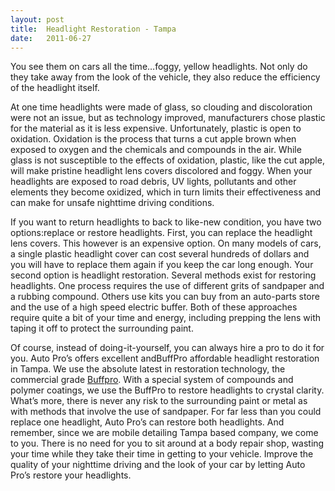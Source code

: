 ```yaml
---
layout: post
title:  Headlight Restoration - Tampa
date:   2011-06-27
---
```


You see them on cars all the time…foggy, yellow headlights. Not only do they take away from the look of the vehicle, they also reduce the efficiency of the headlight itself.

At one time headlights were made of glass, so clouding and discoloration were not an issue, but as technology improved, manufacturers chose plastic for the material as it is less expensive. Unfortunately, plastic is open to oxidation. Oxidation is the process that turns a cut apple brown when exposed to oxygen and the chemicals and compounds in the air. While glass is not susceptible to the effects of oxidation, plastic, like the cut apple, will make pristine headlight lens covers discolored and foggy. When your headlights are exposed to road debris, UV lights, pollutants and other elements they become oxidized, which in turn limits their effectiveness and can make for unsafe nighttime driving conditions.

If you want to return headlights to back to like-new condition, you have two options:replace or restore headlights. First, you can replace the headlight lens covers. This however is an expensive option. On many models of cars, a single plastic headlight cover can cost several hundreds of dollars and you will have to replace them again if you keep the car long enough. Your second option is headlight restoration. Several methods exist for restoring headlights. One process requires the use of different grits of sandpaper and a rubbing compound. Others use kits you can buy from an auto-parts store and the use of a high speed electric buffer. Both of these approaches require quite a bit of your time and energy, including prepping the lens with taping it off to protect the surrounding paint.

Of course, instead of doing-it-yourself, you can always hire a pro to do it for you. Auto Pro’s offers excellent andBuffPro affordable headlight restoration in Tampa. We use the absolute latest in restoration technology, the commercial grade [Buffpro](http://www.all-shine.net/). With a special system of compounds and polymer coatings, we use the BuffPro to restore headlights to crystal clarity. What’s more, there is never any risk to the surrounding paint or metal as with methods that involve the use of sandpaper. For far less than you could replace one headlight, Auto Pro’s can restore both headlights. And remember, since we are mobile detailing Tampa based company, we come to you. There is no need for you to sit around at a body repair shop, wasting your time while they take their time in getting to your vehicle. Improve the quality of your nighttime driving and the look of your car by letting Auto Pro’s restore your headlights.
